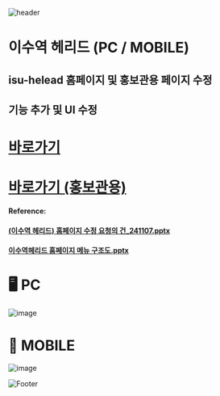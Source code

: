 ![header](https://capsule-render.vercel.app/api?type=wave&color=auto&height=150&section=header&text=2024.%2011.%2007&fontSize=60)

# 이수역 헤리드 (PC / MOBILE)
## isu-helead 홈페이지 및 홍보관용 페이지 수정
## 기능 추가 및 UI 수정

# <a href="https://isu-helead.com/"> 바로가기 </a>
# <a href="https://is-helead.com/index.php"> 바로가기 (홍보관용) </a>

#### Reference:
#### [(이수역 헤리드) 홈페이지 수정 요청의 건_241107.pptx](https://github.com/user-attachments/files/17675445/_241107.pptx) <br>
#### [이수역헤리드 홈페이지 메뉴 구조도.pptx](https://github.com/user-attachments/files/17675480/default.pptx) <br>

# 🖥️ PC
![image](https://github.com/user-attachments/assets/a182211f-8489-4a7f-afa0-70dac9ef1260) <br>

# 📱 MOBILE
![image](https://github.com/user-attachments/assets/b581c2c9-f4c7-4134-a5ba-df494250c2bc)


![Footer](https://capsule-render.vercel.app/api?type=waving&color=auto&height=200&section=footer)






